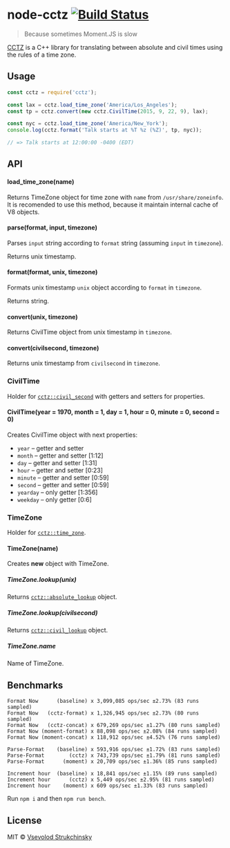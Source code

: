 # node-cctz [![Build Status](https://travis-ci.org/floatdrop/node-cctz.svg?branch=master)](https://travis-ci.org/floatdrop/node-cctz)

> Because sometimes Moment.JS is slow

[CCTZ](https://github.com/google/cctz) is a C++ library for translating between absolute and civil times using the rules of a time zone.

## Usage

```js
const cctz = require('cctz');

const lax = cctz.load_time_zone('America/Los_Angeles');
const tp = cctz.convert(new cctz.CivilTime(2015, 9, 22, 9), lax);

const nyc = cctz.load_time_zone('America/New_York');
console.log(cctz.format('Talk starts at %T %z (%Z)', tp, nyc));

// => Talk starts at 12:00:00 -0400 (EDT)
```

## API

#### load_time_zone(name)

Returns TimeZone object for time zone with `name` from `/usr/share/zoneinfo`.
It is recomended to use this method, because it maintain internal cache of V8 objects.

#### parse(format, input, timezone)

Parses `input` string according to `format` string (assuming `input` in `timezone`).

Returns unix timestamp.

#### format(format, unix, timezone)

Formats unix timestamp `unix` object according to `format` in `timezone`.

Returns string.

#### convert(unix, timezone)

Returns CivilTime object from unix timestamp in `timezone`.

#### convert(civilsecond, timezone)

Returns unix timestamp from `civilsecond` in `timezone`.


### CivilTime

Holder for [`cctz::civil_second`](https://github.com/google/cctz/blob/6a694a40f3770f6d41e6ab1721c29f4ea1d8352b/include/civil_time.h#L22) with getters and setters for properties.

#### CivilTime(year = 1970, month = 1, day = 1, hour = 0, minute = 0, second = 0)

Creates CivilTime object with next properties:

- `year` – getter and setter
- `month` – getter and setter [1:12]
- `day` – getter and setter [1:31]
- `hour` – getter and setter [0:23]
- `minute` – getter and setter [0:59]
- `second` – getter and setter [0:59]
- `yearday` – only getter [1:356]
- `weekday` – only getter [0:6]


### TimeZone

Holder for [`cctz::time_zone`](https://github.com/google/cctz/blob/6a694a40f3770f6d41e6ab1721c29f4ea1d8352b/include/time_zone.h#L37).

#### TimeZone(name)

Creates __new__ object with TimeZone.

##### TimeZone.lookup(unix)

Returns [`cctz::absolute_lookup`](https://github.com/google/cctz/blob/6a694a40f3770f6d41e6ab1721c29f4ea1d8352b/include/time_zone.h#L60) object.

##### TimeZone.lookup(civilsecond)

Returns [`cctz::civil_lookup`](https://github.com/google/cctz/blob/6a694a40f3770f6d41e6ab1721c29f4ea1d8352b/include/time_zone.h#L85) object.

##### TimeZone.name

Name of TimeZone.


## Benchmarks

```
Format Now      (baseline) x 3,099,085 ops/sec ±2.73% (83 runs sampled)
Format Now   (cctz-format) x 1,326,945 ops/sec ±2.73% (80 runs sampled)
Format Now   (cctz-concat) x 679,269 ops/sec ±1.27% (80 runs sampled)
Format Now (moment-format) x 88,098 ops/sec ±2.08% (84 runs sampled)
Format Now (moment-concat) x 118,912 ops/sec ±4.52% (76 runs sampled)

Parse-Format    (baseline) x 593,916 ops/sec ±1.72% (83 runs sampled)
Parse-Format        (cctz) x 743,739 ops/sec ±1.79% (81 runs sampled)
Parse-Format      (moment) x 20,709 ops/sec ±1.36% (85 runs sampled)

Increment hour  (baseline) x 18,841 ops/sec ±1.15% (89 runs sampled)
Increment hour      (cctz) x 5,449 ops/sec ±2.95% (81 runs sampled)
Increment hour    (moment) x 609 ops/sec ±1.33% (83 runs sampled)
```

Run `npm i` and then `npm run bench`.

## License

MIT © [Vsevolod Strukchinsky](mailto://floatdrop@gmail.com)
